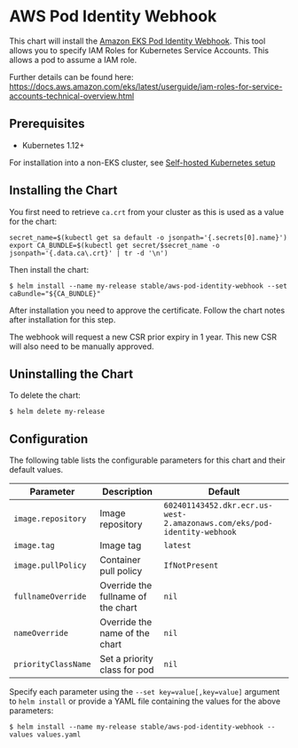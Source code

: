 # AWS Pod Identity Webhook

This chart will install the [Amazon EKS Pod Identity Webhook](https://github.com/aws/amazon-eks-pod-identity-webhook). This tool allows you to specify IAM Roles for Kubernetes Service Accounts. This allows a pod to assume a IAM role.

Further details can be found here: https://docs.aws.amazon.com/eks/latest/userguide/iam-roles-for-service-accounts-technical-overview.html

## Prerequisites

- Kubernetes 1.12+

For installation into a non-EKS cluster, see [Self-hosted Kubernetes setup](https://github.com/aws/amazon-eks-pod-identity-webhook/blob/master/SELF_HOSTED_SETUP.md)

## Installing the Chart

You first need to retrieve `ca.crt` from your cluster as this is used as a value for the chart:

```shell
secret_name=$(kubectl get sa default -o jsonpath='{.secrets[0].name}')
export CA_BUNDLE=$(kubectl get secret/$secret_name -o jsonpath='{.data.ca\.crt}' | tr -d '\n')
```

Then install the chart:

```shell
$ helm install --name my-release stable/aws-pod-identity-webhook --set caBundle="${CA_BUNDLE}"
```

After installation you need to approve the certificate. Follow the chart notes after installation for this step.

The webhook will request a new CSR prior expiry in 1 year. This new CSR will also need to be manually approved.

## Uninstalling the Chart

To delete the chart:

```shell
$ helm delete my-release
```

## Configuration

The following table lists the configurable parameters for this chart and their default values.

| Parameter              | Description                           | Default                                                                 |
| -----------------------|---------------------------------------|-------------------------------------------------------------------------|
| `image.repository`     | Image repository                      | `602401143452.dkr.ecr.us-west-2.amazonaws.com/eks/pod-identity-webhook` |
| `image.tag`            | Image tag                             | `latest`                                                                |
| `image.pullPolicy`     | Container pull policy                 | `IfNotPresent`                                                          |
| `fullnameOverride`     | Override the fullname of the chart    | `nil`                                                                   |
| `nameOverride`         | Override the name of the chart        | `nil`                                                                   |
| `priorityClassName`    | Set a priority class for pod          | `nil`                                                                   |

Specify each parameter using the `--set key=value[,key=value]` argument to `helm install` or provide a YAML file containing the values for the above parameters:

```shell
$ helm install --name my-release stable/aws-pod-identity-webhook --values values.yaml
```
